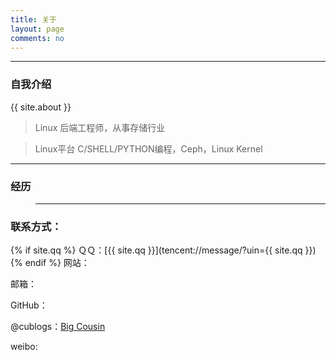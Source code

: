 ```yaml
---
title: 关于
layout: page
comments: no
---
```


---

### 自我介绍

{{ site.about }}

> Linux 后端工程师，从事存储行业

> Linux平台 C/SHELL/PYTHON编程，Ceph，Linux Kernel


---

### 经历

> ****



### 联系方式：

{% if site.qq %}
ＱＱ：[{{ site.qq }}](tencent://message/?uin={{ site.qq }})
{% endif %}
网站：

邮箱：

GitHub：

@cublogs：[Big Cousin](https://big-cousins.github.io/blog/)

weibo:  

